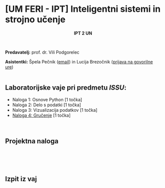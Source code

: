 # [UM FERI - IPT] Inteligentni sistemi in strojno učenje

<p align="center">
  <b>IPT 2 UN <br/></b>
</p>
<br/>

**Predavatelj:** prof. dr. Vili Podgorelec

**Asistentki:** Špela Pečnik ([email](mailto:spela.pecnik@tutamail.com)) in Lucija Brezočnik ([prijava na govorilne ure](https://calendly.com/lucija-brezocnik/30min))<br/><br/>

## Laboratorijske vaje pri predmetu *ISSU*:
- Naloga 1: Osnove Python [1 točka]
- Naloga 2: Delo s podatki [1 točka]
- Naloga 3: Vizualizacija podatkov [1 točka]
- [Naloga 4: Gručenje](<Naloge/Naloga 4.md>) [1 točka]
<br/><br/><br/>

## Projektna naloga
<br/><br/><br/>

## Izpit iz vaj

<br/><br/><br/>
